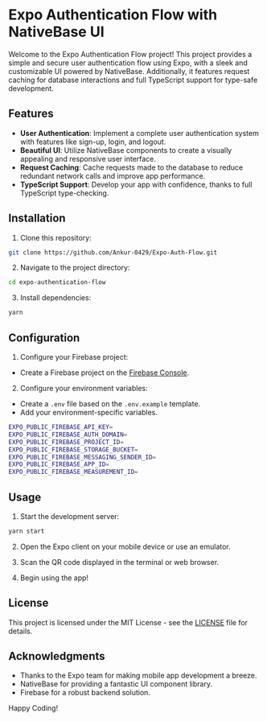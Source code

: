 # Expo Authentication Flow with NativeBase UI

Welcome to the Expo Authentication Flow project! This project provides a simple and secure user authentication flow using Expo, with a sleek and customizable UI powered by NativeBase. Additionally, it features request caching for database interactions and full TypeScript support for type-safe development.

## Features

- **User Authentication**: Implement a complete user authentication system with features like sign-up, login, and logout.
- **Beautiful UI**: Utilize NativeBase components to create a visually appealing and responsive user interface.
- **Request Caching**: Cache requests made to the database to reduce redundant network calls and improve app performance.
- **TypeScript Support**: Develop your app with confidence, thanks to full TypeScript type-checking.

## Installation

1. Clone this repository:

```bash
git clone https://github.com/Ankur-0429/Expo-Auth-Flow.git
```

2. Navigate to the project directory:

```bash
cd expo-authentication-flow
```

3. Install dependencies:

```bash
yarn
```

## Configuration

1. Configure your Firebase project:

- Create a Firebase project on the [Firebase Console](https://console.firebase.google.com/).

2. Configure your environment variables:

- Create a `.env` file based on the `.env.example` template.
- Add your environment-specific variables.

```bash
EXPO_PUBLIC_FIREBASE_API_KEY=
EXPO_PUBLIC_FIREBASE_AUTH_DOMAIN=
EXPO_PUBLIC_FIREBASE_PROJECT_ID=
EXPO_PUBLIC_FIREBASE_STORAGE_BUCKET=
EXPO_PUBLIC_FIREBASE_MESSAGING_SENDER_ID=
EXPO_PUBLIC_FIREBASE_APP_ID=
EXPO_PUBLIC_FIREBASE_MEASUREMENT_ID=
```

## Usage

1. Start the development server:

```bash
yarn start
```

2. Open the Expo client on your mobile device or use an emulator.

3. Scan the QR code displayed in the terminal or web browser.

4. Begin using the app!

## License

This project is licensed under the MIT License - see the [LICENSE](LICENSE) file for details.

## Acknowledgments

- Thanks to the Expo team for making mobile app development a breeze.
- NativeBase for providing a fantastic UI component library.
- Firebase for a robust backend solution.

Happy Coding!

